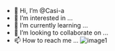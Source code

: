 - 👋 Hi, I’m @Casi-a
- 👀 I’m interested in ...
- 🌱 I’m currently learning ...
- 💞️ I’m looking to collaborate on ...
- 📫 How to reach me ...
![image1](https://github.com/Casi-a/image/blob/master/5679276.jpg)
<!---
Casi-a/Casi-a is a ✨ special ✨ repository because its `README.md` (this file) appears on your GitHub profile.
You can click the Preview link to take a look at your changes.
--->
